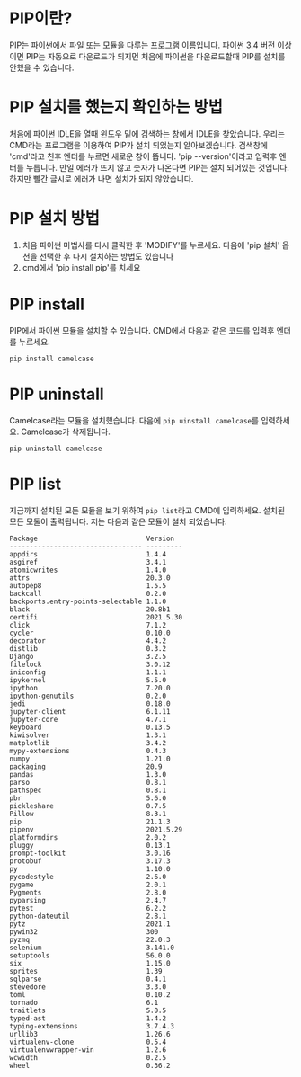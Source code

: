 # PIP이란?
PIP는 파이썬에서 파일 또는 모듈을 다루는 프로그램 이름입니다. 파이썬 3.4 버전 이상이면 PIP는 자동으로 다운로드가 되지먼 처음에 파이썬을 다운로드할때 PIP를 설치를 안했을 수 있습니다.

# PIP 설치를 했는지 확인하는 방법
처음에 파이썬 IDLE을 열때 윈도우 밑에 검색하는 창에서 IDLE을 찾았습니다. 우리는 CMD라는 프로그램을 이용하여 PIP가 설치 되었는지 알아보겠습니다. 검색창에 'cmd'라고 친후 엔터를 누르면 새로운 창이 뜹니다. 'pip --version'이라고 입력후 엔터를 누릅니다. 만일 에러가 뜨지 않고 숫자가 나온다면 PIP는 설치 되어있는 것입니다. 하지만 빨간 글시로 에러가 나면 설치가 되지 않았습니다.

# PIP 설치 방법
1. 처음 파이썬 마법사를 다시 클릭한 후 'MODIFY'를 누르세요. 다음에 'pip 설치' 옵션을 선택한 후 다시 설치하는 방법도 있습니다
2. cmd에서 'pip install pip'를 치세요

# PIP install
PIP에서 파이썬 모듈을 설치할 수 있습니다. CMD에서 다음과 같은 코드를 입력후 엔더를 누르세요.

```
pip install camelcase
```

# PIP uninstall
Camelcase라는 모듈을 설치했습니다. 다음에 `pip uinstall camelcase`를 입력하세요. Camelcase가 삭제됩니다.

```
pip uninstall camelcase
```

# PIP list
지금까지 설치된 모든 모듈을 보기 위하여 `pip list`라고 CMD에 입력하세요. 설치된 모든 모둘이 출력됩니다. 저는 다음과 같은 모듈이 설치 되었습니다.

```
Package                           Version
--------------------------------- ---------
appdirs                           1.4.4
asgiref                           3.4.1
atomicwrites                      1.4.0
attrs                             20.3.0
autopep8                          1.5.5
backcall                          0.2.0
backports.entry-points-selectable 1.1.0
black                             20.8b1
certifi                           2021.5.30
click                             7.1.2
cycler                            0.10.0
decorator                         4.4.2
distlib                           0.3.2
Django                            3.2.5
filelock                          3.0.12
iniconfig                         1.1.1
ipykernel                         5.5.0
ipython                           7.20.0
ipython-genutils                  0.2.0
jedi                              0.18.0
jupyter-client                    6.1.11
jupyter-core                      4.7.1
keyboard                          0.13.5
kiwisolver                        1.3.1
matplotlib                        3.4.2
mypy-extensions                   0.4.3
numpy                             1.21.0
packaging                         20.9
pandas                            1.3.0
parso                             0.8.1
pathspec                          0.8.1
pbr                               5.6.0
pickleshare                       0.7.5
Pillow                            8.3.1
pip                               21.1.3
pipenv                            2021.5.29
platformdirs                      2.0.2
pluggy                            0.13.1
prompt-toolkit                    3.0.16
protobuf                          3.17.3
py                                1.10.0
pycodestyle                       2.6.0
pygame                            2.0.1
Pygments                          2.8.0
pyparsing                         2.4.7
pytest                            6.2.2
python-dateutil                   2.8.1
pytz                              2021.1
pywin32                           300
pyzmq                             22.0.3
selenium                          3.141.0
setuptools                        56.0.0
six                               1.15.0
sprites                           1.39
sqlparse                          0.4.1
stevedore                         3.3.0
toml                              0.10.2
tornado                           6.1
traitlets                         5.0.5
typed-ast                         1.4.2
typing-extensions                 3.7.4.3
urllib3                           1.26.6
virtualenv-clone                  0.5.4
virtualenvwrapper-win             1.2.6
wcwidth                           0.2.5
wheel                             0.36.2
```
